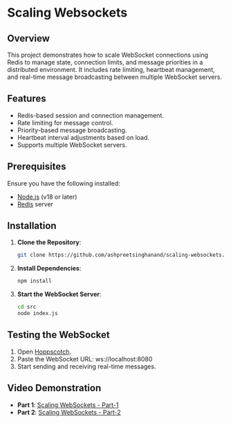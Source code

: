 # Scaling Websockets

## Overview

This project demonstrates how to scale WebSocket connections using Redis to manage state, connection limits, and message priorities in a distributed environment. It includes rate limiting, heartbeat management, and real-time message broadcasting between multiple WebSocket servers.

## Features

- Redis-based session and connection management.
- Rate limiting for message control.
- Priority-based message broadcasting.
- Heartbeat interval adjustments based on load.
- Supports multiple WebSocket servers.

## Prerequisites

Ensure you have the following installed:

- [Node.js](https://nodejs.org/en/download/) (v18 or later)
- [Redis](https://redis.io/docs/getting-started/) server

## Installation

1. **Clone the Repository**:
    ```bash
    git clone https://github.com/ashpreetsinghanand/scaling-websockets.git
    ```

2. **Install Dependencies**:
    ```bash
    npm install
    ```

3. **Start the WebSocket Server**:
    ```bash
    cd src
    node index.js
    ```

## Testing the WebSocket

1. Open [Hoppscotch](https://hoppscotch.io/realtime/websocket).
2. Paste the WebSocket URL: ws://localhost:8080
3. Start sending and receiving real-time messages.

## Video Demonstration

- **Part 1**: [Scaling WebSockets - Part-1](https://youtu.be/IX1SmtOmCGs)
- **Part 2**: [Scaling WebSockets - Part-2](https://youtu.be/6CXhOeY0eWc)
